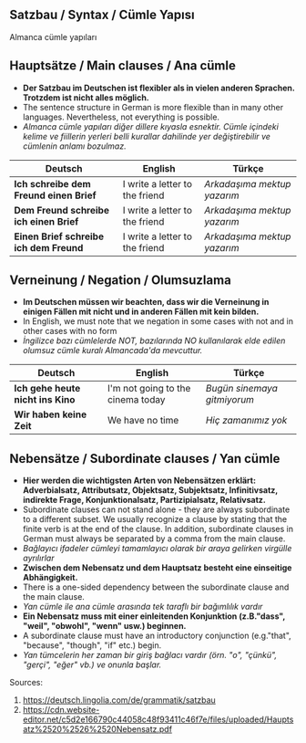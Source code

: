 ## Satzbau / Syntax / Cümle Yapısı
Almanca cümle yapıları


## Hauptsätze / Main clauses / Ana cümle

 - **Der Satzbau im Deutschen ist flexibler als in vielen anderen Sprachen. Trotzdem ist nicht alles möglich.**
 - The sentence structure in German is more flexible than in many other languages. Nevertheless, not everything is possible. 
 - _Almanca cümle yapıları diğer dillere kıyasla esnektir. Cümle içindeki kelime ve fiillerin yerleri belli kurallar dahilinde yer değiştirebilir ve cümlenin anlamı bozulmaz._

Deutsch | English | Türkçe
--- | --- | ---
**Ich schreibe dem Freund einen Brief** | I write a letter to the friend | _Arkadaşıma mektup yazarım_
**Dem Freund schreibe ich einen Brief** | I write a letter to the friend | _Arkadaşıma mektup yazarım_
**Einen Brief schreibe ich dem Freund** | I write a letter to the friend | _Arkadaşıma mektup yazarım_

## Verneinung / Negation / Olumsuzlama

 - **Im Deutschen müssen wir beachten, dass wir die Verneinung in einigen Fällen mit nicht und in anderen Fällen mit kein bilden.**
 - In English, we must note that we negation in some cases with not and in other cases with no form
 - _İngilizce bazı cümlelerde NOT, bazılarında NO kullanılarak elde edilen olumsuz cümle kuralı Almancada'da mevcuttur._

Deutsch | English | Türkçe
--- | --- | ---
**Ich gehe heute nicht ins Kino** | I'm not going to the cinema today | _Bugün sinemaya gitmiyorum_
**Wir haben keine Zeit** | We have no time | _Hiç zamanımız yok_


## Nebensätze / Subordinate clauses / Yan cümle

 - **Hier werden die wichtigsten Arten von Nebensätzen erklärt: Adverbialsatz, Attributsatz, Objektsatz, Subjektsatz, Infinitivsatz, indirekte Frage, Konjunktionalsatz, Partizipialsatz, Relativsatz.**
 - Subordinate clauses can not stand alone - they are always subordinate to a different subset. We usually recognize a clause by stating that the finite verb is at the end of the clause. In addition, subordinate clauses in German must always be separated by a comma from the main clause.
 - _Bağlayıcı ifadeler cümleyi tamamlayıcı olarak bir araya gelirken virgülle ayrılırlar_
 - **Zwischen dem Nebensatz und dem Hauptsatz besteht eine einseitige Abhängigkeit.**  
 - There is a one-sided dependency between the subordinate clause and the main clause.
 - _Yan cümle ile ana cümle arasında tek taraflı bir bağımlılık vardır_
 - **Ein Nebensatz muss mit einer einleitenden Konjunktion (z.B."dass", "weil", "obwohl", "wenn" usw.) beginnen.**
 - A subordinate clause must have an introductory conjunction (e.g."that", "because", "though", "if" etc.) begin.
 - _Yan tümcelerin her zaman bir giriş bağlacı vardır (örn.
   "o", "çünkü", "gerçi", "eğer" vb.) ve onunla başlar._

Sources: 

 1. https://deutsch.lingolia.com/de/grammatik/satzbau
 2. https://cdn.website-editor.net/c5d2e166790c44058c48f93411c46f7e/files/uploaded/Hauptsatz%2520%2526%2520Nebensatz.pdf